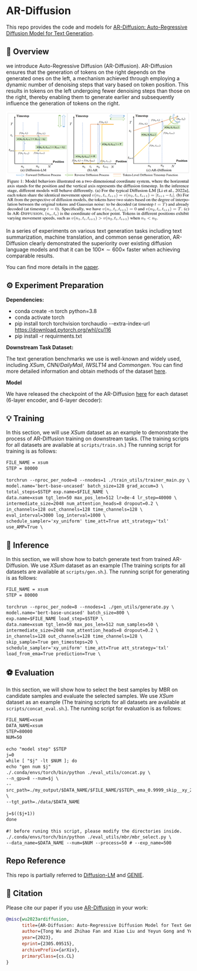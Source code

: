 # AR-Diffusion

This repo provides the code and models for [AR-Diffusion: Auto-Regressive Diffusion Model for Text Generation](https://arxiv.org/abs/2305.09515). 

## 🚀 Overview

we introduce Auto-Regressive Diffusion (AR-Diffusion). AR-Diffusion ensures that the generation of tokens on the right depends on the generated ones on the left, a mechanism achieved through employing a dynamic number of denoising steps that vary based on token position. This results in tokens on the left undergoing fewer denoising steps than those on the right, thereby enabling them to generate earlier and subsequently influence the generation of tokens on the right. 

<div align=center><img src="image/AR-Diffusion.png" width = "600" height = 300/></div>

In a series of experiments on various text generation tasks including text summarization, machine translation, and common sense generation, AR-Diffusion clearly demonstrated the superiority over existing diffusion language models and that it can be $100\times\sim 600\times$ faster when achieving comparable results.

You can find more details in the [paper](https://arxiv.org/abs/2305.09515).


## ⚙️ Experiment Preparation

**Dependencies:**

- conda create -n torch python=3.8
- conda activate torch
- pip install torch torchvision torchaudio --extra-index-url https://download.pytorch.org/whl/cu116
- pip install -r requirments.txt

**Downstream Task Dataset:**

The text generation benchmarks we use is well-known and widely used, including *XSum*, *CNN/DailyMail*, *IWSLT14* and *Commongen*. You can find more detailed information and obtain methods of the dataset [here](https://drive.google.com/drive/folders/1Bjbx2toMg7HLFgIaEyeu1CccAIZ4TWJS?usp=share_link).

**Model**

We have released the checkpoint of the AR-Diffusion [here](https://drive.google.com/drive/folders/1woaccD2mdq7Vzrs60-gBqFoydFdHlMvz?usp=share_link) for each dataset (6-layer encoder, and 6-layer decoder):

## 💡 Training

In this section, we will use *XSum* dataset as an example to demonstrate the process of AR-Diffusion training on downstream tasks. (The training scripts for all datasets are available at ```scripts/train.sh```.) The running script for training is as follows:

```shell
FILE_NAME = xsum
STEP = 80000

torchrun --nproc_per_node=8 --nnodes=1 ./train_utils/trainer_main.py \
model.name='bert-base-uncased' batch_size=128 grad_accum=3 \
total_steps=$STEP exp.name=$FILE_NAME \
data.name=xsum tgt_len=50 max_pos_len=512 lr=8e-4 lr_step=40000 \
intermediate_size=2048 num_attention_heads=8 dropout=0.2 \
in_channels=128 out_channels=128 time_channels=128 \
eval_interval=3000 log_interval=1000 \
schedule_sampler='xy_uniform' time_att=True att_strategy='txl' use_AMP=True \
```

## 💬 Inference

In this section, we will show how to batch generate text from trained AR-Diffusion. We use *XSum* dataset as an example (The training scripts for all datasets are available at ```scripts/gen.sh```.). The running script for generating is as follows:

```shell
FILE_NAME = xsum
STEP = 80000

torchrun --nproc_per_node=8 --nnodes=1 ./gen_utils/generate.py \
model.name='bert-base-uncased' batch_size=800 \
exp.name=$FILE_NAME load_step=$STEP \
data.name=xsum tgt_len=50 max_pos_len=512 num_samples=50 \
intermediate_size=2048 num_attention_heads=8 dropout=0.2 \
in_channels=128 out_channels=128 time_channels=128 \
skip_sample=True gen_timesteps=20 \
schedule_sampler='xy_uniform' time_att=True att_strategy='txl' load_from_ema=True prediction=True \
```

## ⚽ Evaluation

In this section, we will show how to select the best samples by MBR on candidate samples and evaluate the selected samples. We use *XSum* dataset as an example (The training scripts for all datasets are available at ```scripts/concat_eval.sh```.).  The running script for evaluation is as follows:

```shell
FILE_NAME=xsum
DATA_NAME=xsum
STEP=80000
NUM=50

echo "model step" $STEP
j=0
while [ "$j" -lt $NUM ]; do
echo "gen num $j"
./.conda/envs/torch/bin/python ./eval_utils/concat.py \
--n_gpu=8 --num=$j \
--src_path=./my_output/$DATA_NAME/$FILE_NAME/$STEP\_ema_0.9999_skip__xy_20/num$j \
--tgt_path=./data/$DATA_NAME

j=$(($j+1))
done

#! before runing this script, please modify the directories inside.
./.conda/envs/torch/bin/python ./eval_utils/mbr/mbr_select.py \
--data_name=$DATA_NAME --num=$NUM --process=50 # --exp_name=500
```

## Repo Reference

This repo is partially referred to [Diffusion-LM](https://github.com/XiangLi1999/Diffusion-LM) and [GENIE](https://github.com/microsoft/ProphetNet/tree/master/GENIE).

## 📜 Citation

Please cite our paper if you use [AR-Diffusion](https://arxiv.org/abs/2305.09515) in your work:

```bibtex
@misc{wu2023ardiffusion,
      title={AR-Diffusion: Auto-Regressive Diffusion Model for Text Generation}, 
      author={Tong Wu and Zhihao Fan and Xiao Liu and Yeyun Gong and Yelong Shen and Jian Jiao and Hai-Tao Zheng and Juntao Li and Zhongyu Wei and Jian Guo and Nan Duan and Weizhu Chen},
      year={2023},
      eprint={2305.09515},
      archivePrefix={arXiv},
      primaryClass={cs.CL}
}
```
